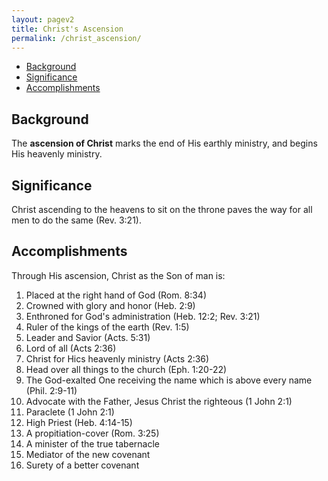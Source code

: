 ```yaml
---
layout: pagev2
title: Christ's Ascension
permalink: /christ_ascension/
---
```

- [Background](#background)
- [Significance](#significance)
- [Accomplishments](#accomplishments)

## Background

The **ascension of Christ** marks the end of His earthly ministry, and begins His heavenly ministry. 

## Significance

Christ ascending to the heavens to sit on the throne paves the way for all men to do the same (Rev. 3:21). 

## Accomplishments

Through His ascension, Christ as the Son of man is:

1. Placed at the right hand of God (Rom. 8:34)
2. Crowned with glory and honor (Heb. 2:9)
3. Enthroned for God's administration (Heb. 12:2; Rev. 3:21)
4. Ruler of the kings of the earth (Rev. 1:5)
5. Leader and Savior (Acts. 5:31)
6. Lord of all (Acts 2:36)
7. Christ for Hics heavenly ministry (Acts 2:36)
8. Head over all things to the church (Eph. 1:20-22)
9. The God-exalted One receiving the name which is above every name (Phil. 2:9-11)
10. Advocate with the Father, Jesus Christ the righteous (1 John 2:1)
11. Paraclete (1 John 2:1)
12. High Priest (Heb. 4:14-15)
13. A propitiation-cover (Rom. 3:25)
14. A minister of the true tabernacle
15. Mediator of the new covenant
16. Surety of a better covenant